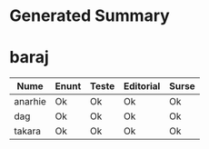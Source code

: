 # Generated Summary

# baraj

| Nume | Enunt | Teste | Editorial | Surse |
| ---- | ----- | ----- | --------- | ----- |
| anarhie | Ok | Ok | Ok | Ok |
| dag | Ok | Ok | Ok | Ok |
| takara | Ok | Ok | Ok | Ok |
